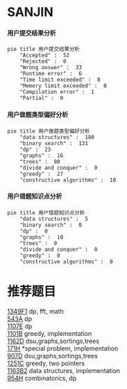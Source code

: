 # SANJIN

<!-- tabs:start -->



#### **用户提交结果分析**

```mermaid
pie title 用户提交结果分析
    "Accepted" :  52
    "Rejected" :  0
    "Wrong answer" :  33
    "Runtime error" :  6
    "Time limit exceeded" :  8
    "Memory limit exceeded" :  0
    "Compilation error" :  1
    "Partial" :  0
```

#### **用户做题类型偏好分析**

```mermaid
pie title 用户做题类型偏好分析
    "data structures" :  180
    "binary search" :  131
    "dp" :  23
    "graphs" :  16
    "trees" :  80
    "divide and conquer" :  0
    "greedy" :  27
    "constructive algorithms" :  10
```
#### **用户错题知识点分析**

```mermaid
pie title 用户错题知识点分析
    "data structures" :  5
    "binary search" :  0
    "dp" :  0
    "graphs" :  10
    "trees" :  0
    "divide and conquer" :  0
    "greedy" :  0
    "constructive algorithms" :  0
```



<!-- tabs:end -->
# 推荐题目
[1349F1](https://codeforces.com/contest/1349F/problem/1)		dp,
                        fft,
                        math		  
[543A](https://codeforces.com/contest/543/problem/A)		dp		  
[1107E](https://codeforces.com/contest/1107/problem/E)		dp		  
[1101B](https://codeforces.com/contest/1101/problem/B)		greedy,
                        implementation		  
[1162D](https://codeforces.com/contest/1162/problem/D)		dsu,graphs,sortings,trees		  
[171H](https://codeforces.com/contest/171/problem/H)		*special problem,
                        implementation		  
[907D](https://codeforces.com/contest/907/problem/D)		dsu,graphs,sortings,trees		  
[1251C](https://codeforces.com/contest/1251/problem/C)		greedy,
                        two pointers		  
[1163B2](https://codeforces.com/contest/1163B/problem/2)		data structures,
                        implementation		  
[954H](https://codeforces.com/contest/954/problem/H)		combinatorics,
                        dp		  
